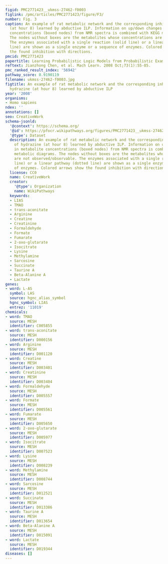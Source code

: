 ```yaml
---
figid: PMC2771423__ukmss-27462-f0003
figlink: /pmc/articles/PMC2771423/figure/F3/
number: Fig. 3
caption: An example of rat metabolic network and the corresponding inhibition of hydrazine
  (at hour 8) learned by abductive ILP. Information on up/down changes in metabolite
  concentrations (boxed nodes) from NMR spectra is combined with KEGG metabolic diagrams.
  The nodes without boxes are the metabolites whose concentrations are not observed/observable.
  The enzymes associated with a single reaction (solid line) or a linear pathway (dotted
  line) are shown as a single enzyme or a sequence of enzymes. Colored arrows show
  the found inhibition with directions.
pmcid: PMC2771423
papertitle: Learning Probabilistic Logic Models from Probabilistic Examples.
reftext: Jianzhong Chen, et al. Mach Learn. 2008 Oct;73(1):55-85.
pmc_ranked_result_index: '56942'
pathway_score: 0.9190119
filename: ukmss-27462-f0003.jpg
figtitle: An example of rat metabolic network and the corresponding inhibition of
  hydrazine (at hour 8) learned by abductive ILP
year: '2008'
organisms:
- Homo sapiens
ndex: ''
annotations: []
seo: CreativeWork
schema-jsonld:
  '@context': https://schema.org/
  '@id': https://pfocr.wikipathways.org/figures/PMC2771423__ukmss-27462-f0003.html
  '@type': Dataset
  description: An example of rat metabolic network and the corresponding inhibition
    of hydrazine (at hour 8) learned by abductive ILP. Information on up/down changes
    in metabolite concentrations (boxed nodes) from NMR spectra is combined with KEGG
    metabolic diagrams. The nodes without boxes are the metabolites whose concentrations
    are not observed/observable. The enzymes associated with a single reaction (solid
    line) or a linear pathway (dotted line) are shown as a single enzyme or a sequence
    of enzymes. Colored arrows show the found inhibition with directions.
  license: CC0
  name: CreativeWork
  creator:
    '@type': Organization
    name: WikiPathways
  keywords:
  - LIAS
  - TMAO
  - trans-aconitate
  - Arginine
  - Creatine
  - Creatinine
  - Formaldehyde
  - Formate
  - Fumarate
  - 2-oxo-glutarate
  - Isocitrate
  - Lysine
  - Methylamine
  - Sarcosine
  - Succinate
  - Taurine A
  - Beta-Alanine A
  - Lactate
genes:
- word: L-AS
  symbol: LAS
  source: hgnc_alias_symbol
  hgnc_symbol: LIAS
  entrez: '11019'
chemicals:
- word: TMAO
  source: MESH
  identifier: C005855
- word: trans-aconitate
  source: MESH
  identifier: D000156
- word: Arginine
  source: MESH
  identifier: D001120
- word: Creatine
  source: MESH
  identifier: D003401
- word: Creatinine
  source: MESH
  identifier: D003404
- word: Formaldehyde
  source: MESH
  identifier: D005557
- word: Formate
  source: MESH
  identifier: D005561
- word: Fumarate
  source: MESH
  identifier: D005650
- word: 2-oxo-glutarate
  source: MESH
  identifier: D005977
- word: Isocitrate
  source: MESH
  identifier: D007523
- word: Lysine
  source: MESH
  identifier: D008239
- word: Methylamine
  source: MESH
  identifier: D008744
- word: Sarcosine
  source: MESH
  identifier: D012521
- word: Succinate
  source: MESH
  identifier: D013386
- word: Taurine A
  source: MESH
  identifier: D013654
- word: Beta-Alanine A
  source: MESH
  identifier: D015091
- word: Lactate
  source: MESH
  identifier: D019344
diseases: []
---
```

